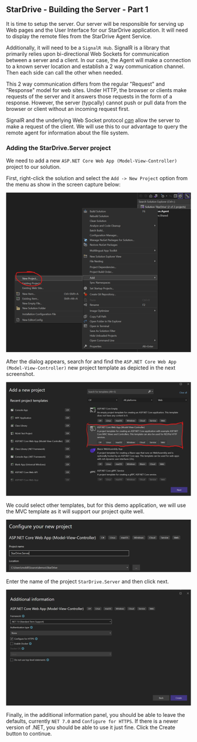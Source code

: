 ## StarDrive - Building the Server - Part 1
It is time to setup the server. Our server will be responsible for serving up Web pages and the User Interface for our StarDrive application. It will need to display the remote files from the StarDrive Agent Service.

Additionally, it will need to be a `SignalR Hub`. SignalR is a library that primarily relies upon bi-directional Web Sockets for communication between a server and a client. In our case, the Agent will make a connection to a known server location and establish a 2 way communication channel. Then each side can call the other when needed. 

This 2 way communication differs from the regular "Request" and "Response" model for web sites. Under HTTP, the browser or clients make requests of the server and it answers those requests in the form of a response. However, the server (typcally) cannot push or pull data from the browser or client without an incoming request first.

SignalR and the underlying Web Socket protocol <u>_can_</u> allow the server to make a request of the client. We will use this to our advantage to query the remote agent for information about the file system.

### Adding the StarDrive.Server project
We need to add a new `ASP.NET Core Web App (Model-View-Controller)` project to our solution. 

First, right-click the solution and select the `Add -> New Project` option from the menu as show in the screen capture below:

![Visual Studio 2022 right-click menu showing Add -> New Project](images/server1/1-add-new-project.png)

After the dialog appears, search for and find the  `ASP.NET Core Web App (Model-View-Controller)` new project template as depicted in the next screenshot.

![Add a new project dialog; select ASP.NET Core Web App (Model-View-Controller) project](images/server1/2-add-new-project-dialog.png)

We could select other templates, but for this demo application, we will use the MVC template as it will support our project quite well.

![](images/server1/3-add-new-project-name.png)

Enter the name of the project `StarDrive.Server` and then click next.

![additional information dialog for create new project wizard](images/server1/4-add-new-project-additional-info.png)

Finally, in the additional information panel, you should be able to leave the defaults, currently `NET 7.0` and `Configure for HTTPS`. If there is a newer version of .NET, you should be able to use it just fine. Click the Create button to continue.


